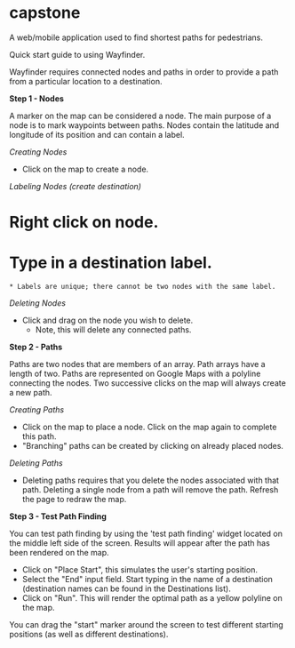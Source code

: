 capstone
========

A web/mobile application used to find shortest paths for pedestrians.

Quick start guide to using Wayfinder.

Wayfinder requires connected nodes and paths in order to provide a path from a particular location to a destination.

**Step 1 - Nodes**

A marker on the map can be considered a node. The main purpose of a node is to mark waypoints between paths. Nodes contain the latitude and longitude of its position and can contain a label.

*Creating Nodes*
  * Click on the map to create a node.

*Labeling Nodes (create destination)*
  # Right click on node.
  # Type in a destination label.
    * Labels are unique; there cannot be two nodes with the same label.

*Deleting Nodes*
  * Click and drag on the node you wish to delete.
    * Note, this will delete any connected paths.

**Step 2 - Paths**

Paths are two nodes that are members of an array. Path arrays have a length of two. Paths are represented on Google Maps with a polyline connecting the nodes. Two successive clicks on the map will always create a new path.

*Creating Paths*
  * Click on the map to place a node. Click on the map again to complete this path.
  * "Branching" paths can be created by clicking on already placed nodes.

*Deleting Paths*
  * Deleting paths requires that you delete the nodes associated with that path. Deleting a single node from a path will remove the path. Refresh the page to redraw the map. 

**Step 3 - Test Path Finding**

You can test path finding by using the 'test path finding' widget located on the middle left side of the screen. Results will appear after the path has been rendered on the map.

  * Click on "Place Start", this simulates the user's starting position.
  * Select the "End" input field. Start typing in the name of a destination (destination names can be found in the Destinations list).
  * Click on "Run". This will render the optimal path as a yellow polyline on the map.

You can drag the "start" marker around the screen to test different starting positions (as well as different destinations).